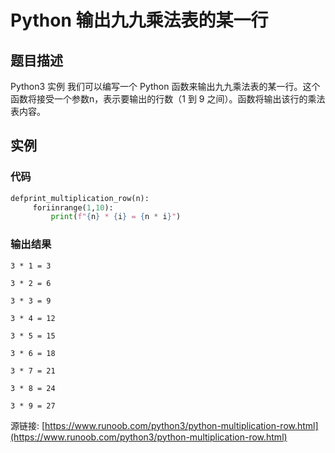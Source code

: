 # Python 输出九九乘法表的某一行

## 题目描述
Python3 实例
我们可以编写一个 Python 函数来输出九九乘法表的某一行。这个函数将接受一个参数n，表示要输出的行数（1 到 9 之间）。函数将输出该行的乘法表内容。

## 实例
### 代码
```python
defprint_multiplication_row(n):
     foriinrange(1,10):
         print(f"{n} * {i} = {n * i}")
```
### 输出结果
```
3 * 1 = 3
3 * 2 = 6
3 * 3 = 9
3 * 4 = 12
3 * 5 = 15
3 * 6 = 18
3 * 7 = 21
3 * 8 = 24
3 * 9 = 27
```
源链接: [https://www.runoob.com/python3/python-multiplication-row.html](https://www.runoob.com/python3/python-multiplication-row.html)